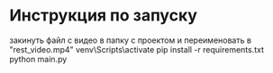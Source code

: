 # Инструкция по запуску

закинуть файл с видео в папку с проектом и переименовать в "rest_video.mp4"
venv\Scripts\activate
pip install -r requirements.txt \
python main.py
